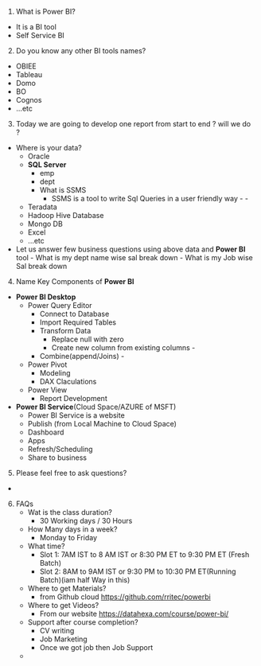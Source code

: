 1. What is Power BI?
  - It is a BI tool
  - Self Service BI
2.  Do you know any other BI tools names?
  - OBIEE
  - Tableau
  - Domo
  - BO
  - Cognos
  - ...etc
3. Today we are going to develop one report from start to end ? will we do ?
  - Where is your data?
    - Oracle
    - **SQL Server**
      - emp
      - dept  
      - What is SSMS
        - SSMS is a tool to write Sql Queries in a user friendly way      -   - 
    - Teradata
    - Hadoop Hive Database
    - Mongo DB
    - Excel
    - ...etc
  -  Let us answer few business questions using above data and **Power BI** tool
    - What is my dept name wise sal break down
    - What is my Job wise Sal break down  
4.  Name Key Components of **Power BI**
  - **Power BI Desktop**
    - Power Query Editor 
      - Connect to Database
      - Import Required Tables
      - Transform Data
        - Replace null with zero
        - Create new column from existing columns      - 
      - Combine(append/Joins)    - 
    - Power Pivot
      - Modeling
      - DAX Claculations 
    - Power View
      - Report Development
  - **Power BI Service**(Cloud Space/AZURE of MSFT)
    - Power BI Service is a website
    - Publish (from Local Machine to Cloud Space)
    - Dashboard
    - Apps
    - Refresh/Scheduling
    - Share to business
5. Please feel free to ask questions?
  - 
6.  FAQs
    - Wat is the class duration?
      - 30 Working days / 30  Hours
    - How Many days in a week?
      - Monday to Friday
    - What time?
      - Slot 1: 7AM IST to 8 AM IST or 8:30 PM ET to 9:30 PM ET (Fresh Batch)
      - Slot 2: 8AM to 9AM IST or 9:30 PM to 10:30 PM ET(Running Batch)(iam half Way in this)
    - Where to get Materials?
      - from Github cloud https://github.com/rritec/powerbi
    - Where to get Videos?
      - From our website https://datahexa.com/course/power-bi/
    - Support after course completion?
      - CV writing
      - Job Marketing
      - Once we got job then Job Support
    - 

